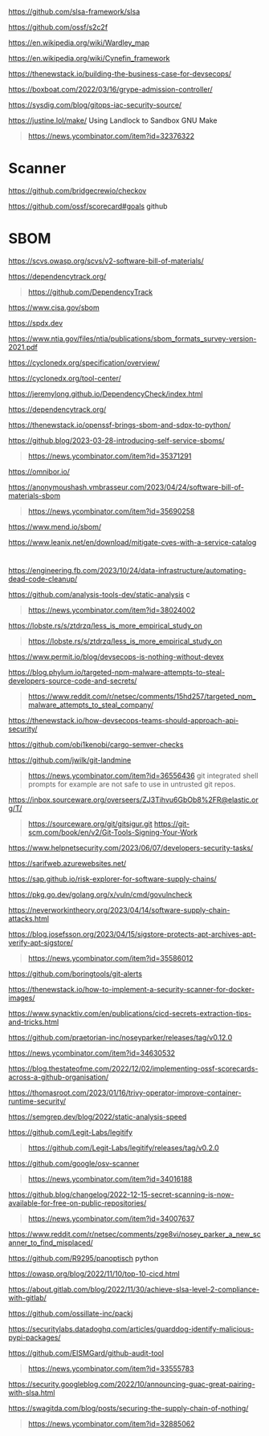 https://github.com/slsa-framework/slsa

https://github.com/ossf/s2c2f

https://en.wikipedia.org/wiki/Wardley_map

https://en.wikipedia.org/wiki/Cynefin_framework

https://thenewstack.io/building-the-business-case-for-devsecops/

https://boxboat.com/2022/03/16/grype-admission-controller/

https://sysdig.com/blog/gitops-iac-security-source/

https://justine.lol/make/ Using Landlock to Sandbox GNU Make
> https://news.ycombinator.com/item?id=32376322

# Scanner
https://github.com/bridgecrewio/checkov

https://github.com/ossf/scorecard#goals github

# SBOM
https://scvs.owasp.org/scvs/v2-software-bill-of-materials/

https://dependencytrack.org/
> https://github.com/DependencyTrack

https://www.cisa.gov/sbom

https://spdx.dev

https://www.ntia.gov/files/ntia/publications/sbom_formats_survey-version-2021.pdf

https://cyclonedx.org/specification/overview/

https://cyclonedx.org/tool-center/

https://jeremylong.github.io/DependencyCheck/index.html

https://dependencytrack.org/

https://thenewstack.io/openssf-brings-sbom-and-sdpx-to-python/

https://github.blog/2023-03-28-introducing-self-service-sboms/
> https://news.ycombinator.com/item?id=35371291

https://omnibor.io/

https://anonymoushash.vmbrasseur.com/2023/04/24/software-bill-of-materials-sbom
> https://news.ycombinator.com/item?id=35690258

https://www.mend.io/sbom/

https://www.leanix.net/en/download/mitigate-cves-with-a-service-catalog

#
https://engineering.fb.com/2023/10/24/data-infrastructure/automating-dead-code-cleanup/

https://github.com/analysis-tools-dev/static-analysis c
> https://news.ycombinator.com/item?id=38024002

https://lobste.rs/s/ztdrzq/less_is_more_empirical_study_on
> https://lobste.rs/s/ztdrzq/less_is_more_empirical_study_on

https://www.permit.io/blog/devsecops-is-nothing-without-devex

https://blog.phylum.io/targeted-npm-malware-attempts-to-steal-developers-source-code-and-secrets/
> https://www.reddit.com/r/netsec/comments/15hd257/targeted_npm_malware_attempts_to_steal_company/

https://thenewstack.io/how-devsecops-teams-should-approach-api-security/

https://github.com/obi1kenobi/cargo-semver-checks

https://github.com/jwilk/git-landmine
> https://news.ycombinator.com/item?id=36556436 git integrated shell prompts for example are not safe to use in untrusted git repos.

https://inbox.sourceware.org/overseers/ZJ3Tihvu6GbOb8%2FR@elastic.org/T/
> https://sourceware.org/git/gitsigur.git
> https://git-scm.com/book/en/v2/Git-Tools-Signing-Your-Work

https://www.helpnetsecurity.com/2023/06/07/developers-security-tasks/

https://sarifweb.azurewebsites.net/

https://sap.github.io/risk-explorer-for-software-supply-chains/

https://pkg.go.dev/golang.org/x/vuln/cmd/govulncheck

https://neverworkintheory.org/2023/04/14/software-supply-chain-attacks.html

https://blog.josefsson.org/2023/04/15/sigstore-protects-apt-archives-apt-verify-apt-sigstore/
> https://news.ycombinator.com/item?id=35586012

https://github.com/boringtools/git-alerts

https://thenewstack.io/how-to-implement-a-security-scanner-for-docker-images/

https://www.synacktiv.com/en/publications/cicd-secrets-extraction-tips-and-tricks.html

https://github.com/praetorian-inc/noseyparker/releases/tag/v0.12.0

https://news.ycombinator.com/item?id=34630532

https://blog.thestateofme.com/2022/12/02/implementing-ossf-scorecards-across-a-github-organisation/

https://thomasroot.com/2023/01/16/trivy-operator-improve-container-runtime-security/

https://semgrep.dev/blog/2022/static-analysis-speed

https://github.com/Legit-Labs/legitify
> https://github.com/Legit-Labs/legitify/releases/tag/v0.2.0

https://github.com/google/osv-scanner
> https://news.ycombinator.com/item?id=34016188

https://github.blog/changelog/2022-12-15-secret-scanning-is-now-available-for-free-on-public-repositories/
> https://news.ycombinator.com/item?id=34007637

https://www.reddit.com/r/netsec/comments/zge8vi/nosey_parker_a_new_scanner_to_find_misplaced/

https://github.com/R9295/panoptisch python

https://owasp.org/blog/2022/11/10/top-10-cicd.html

https://about.gitlab.com/blog/2022/11/30/achieve-slsa-level-2-compliance-with-gitlab/

https://github.com/ossillate-inc/packj

https://securitylabs.datadoghq.com/articles/guarddog-identify-malicious-pypi-packages/

https://github.com/EISMGard/github-audit-tool
> https://news.ycombinator.com/item?id=33555783

https://security.googleblog.com/2022/10/announcing-guac-great-pairing-with-slsa.html

https://swagitda.com/blog/posts/securing-the-supply-chain-of-nothing/
> https://news.ycombinator.com/item?id=32885062

